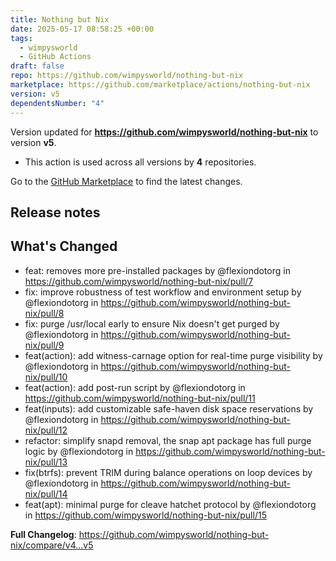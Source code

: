 ```yaml
---
title: Nothing but Nix
date: 2025-05-17 08:58:25 +00:00
tags:
  - wimpysworld
  - GitHub Actions
draft: false
repo: https://github.com/wimpysworld/nothing-but-nix
marketplace: https://github.com/marketplace/actions/nothing-but-nix
version: v5
dependentsNumber: "4"
---
```



Version updated for **https://github.com/wimpysworld/nothing-but-nix** to version **v5**.
- This action is used across all versions by **4** repositories.

Go to the [GitHub Marketplace](https://github.com/marketplace/actions/nothing-but-nix) to find the latest changes.

## Release notes

## What's Changed
* feat: removes more pre-installed packages by @flexiondotorg in https://github.com/wimpysworld/nothing-but-nix/pull/7
* fix: improve robustness of test workflow and environment setup by @flexiondotorg in https://github.com/wimpysworld/nothing-but-nix/pull/8
* fix: purge /usr/local early to ensure Nix doesn't get purged by @flexiondotorg in https://github.com/wimpysworld/nothing-but-nix/pull/9
* feat(action): add witness-carnage option for real-time purge visibility by @flexiondotorg in https://github.com/wimpysworld/nothing-but-nix/pull/10
* feat(action): add post-run script by @flexiondotorg in https://github.com/wimpysworld/nothing-but-nix/pull/11
* feat(inputs): add customizable safe-haven disk space reservations by @flexiondotorg in https://github.com/wimpysworld/nothing-but-nix/pull/12
* refactor: simplify snapd removal, the snap apt package has full purge logic by @flexiondotorg in https://github.com/wimpysworld/nothing-but-nix/pull/13
* fix(btrfs): prevent TRIM during balance operations on loop devices by @flexiondotorg in https://github.com/wimpysworld/nothing-but-nix/pull/14
* feat(apt): minimal purge for cleave hatchet protocol by @flexiondotorg in https://github.com/wimpysworld/nothing-but-nix/pull/15

**Full Changelog**: https://github.com/wimpysworld/nothing-but-nix/compare/v4...v5

